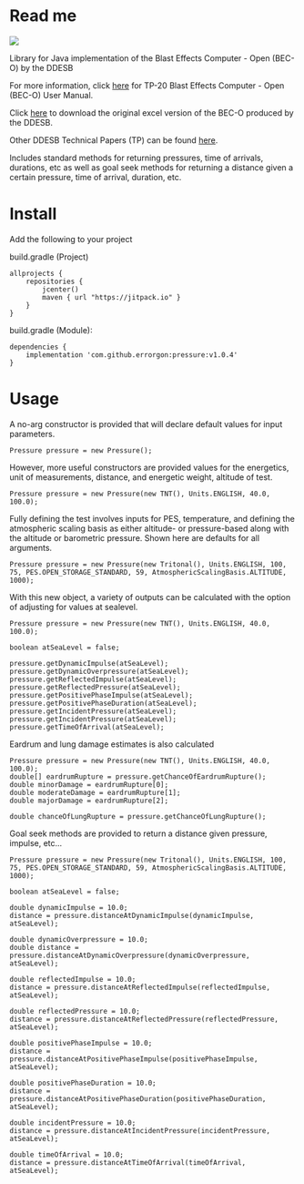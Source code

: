 # Read me

[![](https://jitpack.io/v/errorgon/pressure.svg)](https://jitpack.io/#errorgon/pressure)

Library for Java implementation of the Blast Effects Computer - Open (BEC-O) by the DDESB


For more information, click [here](https://denix.osd.mil/ddes/ddes-technical-papers/ddes-technical-papers/tp-20-ddesb-blast-effects-computer-open-bec-o-version-1-users-manual-and-documentation-11-june-2018/) for TP-20 Blast Effects Computer - Open (BEC-O) User Manual.

Click [here](https://www.denix.osd.mil/ddes/ddes-technical-papers/ddes-technical-papers/ddesb-blast-effects-computer-open-bec-o-version-1-spread-sheet/BEC-O%20V1.xlsx) to download the original excel version of the BEC-O produced by the DDESB.

Other DDESB Technical Papers (TP) can be found [here](https://www.denix.osd.mil/ddes/ddes-technical-papers/index.html).

Includes standard methods for returning pressures, time of arrivals, durations, etc as well as goal seek methods for returning a distance given a certain pressure, time of arrival, duration, etc. 

# Install

Add the following to your project

build.gradle (Project)

```
allprojects {
    repositories {
        jcenter()
        maven { url "https://jitpack.io" }
    }
}
```
build.gradle (Module):

```
dependencies {
    implementation 'com.github.errorgon:pressure:v1.0.4'
}
```

# Usage

A no-arg constructor is provided that will declare default values for input parameters. 
```
Pressure pressure = new Pressure();
```
However, more useful constructors are provided values for the energetics, unit of measurements, distance, and energetic weight, altitude of test. 
```
Pressure pressure = new Pressure(new TNT(), Units.ENGLISH, 40.0, 100.0);
```

Fully defining the test involves inputs for PES, temperature, and defining the atmospheric scaling basis as either altitude- or pressure-based along with the altitude or barometric pressure. Shown here are defaults for all arguments. 
```
Pressure pressure = new Pressure(new Tritonal(), Units.ENGLISH, 100, 75, PES.OPEN_STORAGE_STANDARD, 59, AtmosphericScalingBasis.ALTITUDE, 1000);
```

With this new object, a variety of outputs can be calculated with the option of adjusting for values at sealevel.
```
Pressure pressure = new Pressure(new TNT(), Units.ENGLISH, 40.0, 100.0);

boolean atSeaLevel = false;

pressure.getDynamicImpulse(atSeaLevel);
pressure.getDynamicOverpressure(atSeaLevel);
pressure.getReflectedImpulse(atSeaLevel);
pressure.getReflectedPressure(atSeaLevel);
pressure.getPositivePhaseImpulse(atSeaLevel);
pressure.getPositivePhaseDuration(atSeaLevel);
pressure.getIncidentPressure(atSeaLevel);
pressure.getIncidentPressure(atSeaLevel);
pressure.getTimeOfArrival(atSeaLevel);
```

Eardrum and lung damage estimates is also calculated
```
Pressure pressure = new Pressure(new TNT(), Units.ENGLISH, 40.0, 100.0);
double[] eardrumRupture = pressure.getChanceOfEardrumRupture();
double minorDamage = eardrumRupture[0];
double moderateDamage = eardrumRupture[1];
double majorDamage = eardrumRupture[2];

double chanceOfLungRupture = pressure.getChanceOfLungRupture();
```

Goal seek methods are provided to return a distance given pressure, impulse, etc...
```
Pressure pressure = new Pressure(new Tritonal(), Units.ENGLISH, 100, 75, PES.OPEN_STORAGE_STANDARD, 59, AtmosphericScalingBasis.ALTITUDE, 1000);

boolean atSeaLevel = false;

double dynamicImpulse = 10.0;
distance = pressure.distanceAtDynamicImpulse(dynamicImpulse, atSeaLevel);

double dynamicOverpressure = 10.0;
double distance = pressure.distanceAtDynamicOverpressure(dynamicOverpressure, atSeaLevel);

double reflectedImpulse = 10.0;
distance = pressure.distanceAtReflectedImpulse(reflectedImpulse, atSeaLevel);

double reflectedPressure = 10.0;
distance = pressure.distanceAtReflectedPressure(reflectedPressure, atSeaLevel);

double positivePhaseImpulse = 10.0;
distance = pressure.distanceAtPositivePhaseImpulse(positivePhaseImpulse, atSeaLevel);

double positivePhaseDuration = 10.0;
distance = pressure.distanceAtPositivePhaseDuration(positivePhaseDuration, atSeaLevel);

double incidentPressure = 10.0;
distance = pressure.distanceAtIncidentPressure(incidentPressure, atSeaLevel);

double timeOfArrival = 10.0;
distance = pressure.distanceAtTimeOfArrival(timeOfArrival, atSeaLevel);
```